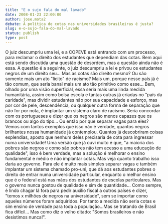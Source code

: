 ```yaml
---
title: "E o sujo fala do mal lavado"
date: 2008-01-23 22:00:00
author: jose.mota2
debate: A política de cotas nas universidades brasileiras é justa?
slug: e-o-sujo-fala-do-mal-lavado
status: publish 
type: post
---
```


O juiz descumpriu uma lei, e a COPEVE está entrando com um processo, para reclamar o direito dos estudantes que dependiam das cotas. Bem aqui está sendo discutida uma questão de desordem, mas a questão ainda não é essa. A questão é a seguinte, o juiz descumpriu a lei e privou os estudantes negros de um direito seu... Mas as cotas são direito mesmo? Ou são somente mais um ato "licito" de racismo? Mais um, porque nesse país já é tão comum, que seria banal mais um ato tão primitivo como esse... Bem, olhado por uma visão superficial, essa seria mais uma linda medida humanitária, assim como bolsa escola e tantas outras já criadas no "país da caridade", mas dividir estudantes não por sua capacidade e esforço, mas por cor de pele, descendência, ou qualquer outra forma de separação que não for por nota, é implantar um sistema claro de racismo. Seria concordar com os portugueses e dizer que os negros são menos capazes que os brancos ou algo do tipo... Ou então por que separar vagas para eles? Vemos com tantos exemplos que isso não é verdade, quantos negros brilhantes nossa humanidade já contemplou. Quantos já descobriram coisas esplendias, aposto que nenhum deles precisaria de cota para ingressar numa universidade! Uma versão que já ouvi muito é que, "a maioria dos pobres são negros e como são pobres não tem acesso a uma educação de qualidade", isso é bem verdade, mas a solução é melhorar o ensino fundamental e médio e não implantar cotas. Mas veja quanto trabalho isso daria ao governo. Para ele é muito mais simples separar vagas e também implantar um sistema chamado pro-uni, que dá aos estudantes pobres o direito de entrar numa universidade particular, enquanto o melhor ensino que é o federal está nas mãos dos estudantes de escolas particulares. Mas o governo nunca gostou de qualidade e sim de quantidade... Como sempre, é lindo chagar lá fora para pedir auxilio fiscal a outros países e dizer, "temos x milhões de negros na universidade", sem se importar como aqueles números foram adquiridos. Por tanto a medida não seria cotas e sim ensino de verdade para toda a população...Mas se tratando de Brasil fica difícil... Mas como diz o velho ditado: "Somos brasileiros e não desistimos nunca!".
